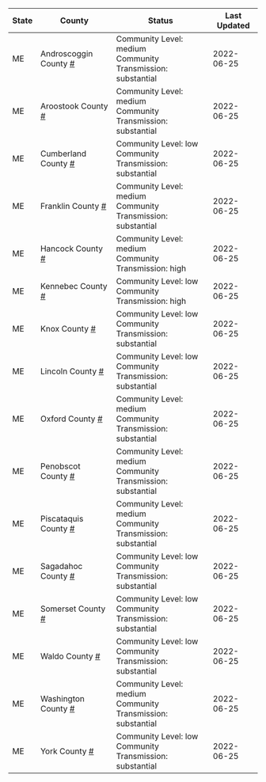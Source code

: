 State | County | Status | Last Updated
--- | --- | --- | --- 
ME | Androscoggin County <a href="#androscoggin_county">#</a> | <a name="androscoggin_county"></a>Community Level: medium<br/>Community Transmission: substantial | 2022-06-25
ME | Aroostook County <a href="#aroostook_county">#</a> | <a name="aroostook_county"></a>Community Level: medium<br/>Community Transmission: substantial | 2022-06-25
ME | Cumberland County <a href="#cumberland_county">#</a> | <a name="cumberland_county"></a>Community Level: low<br/>Community Transmission: substantial | 2022-06-25
ME | Franklin County <a href="#franklin_county">#</a> | <a name="franklin_county"></a>Community Level: medium<br/>Community Transmission: substantial | 2022-06-25
ME | Hancock County <a href="#hancock_county">#</a> | <a name="hancock_county"></a>Community Level: medium<br/>Community Transmission: high | 2022-06-25
ME | Kennebec County <a href="#kennebec_county">#</a> | <a name="kennebec_county"></a>Community Level: low<br/>Community Transmission: high | 2022-06-25
ME | Knox County <a href="#knox_county">#</a> | <a name="knox_county"></a>Community Level: low<br/>Community Transmission: substantial | 2022-06-25
ME | Lincoln County <a href="#lincoln_county">#</a> | <a name="lincoln_county"></a>Community Level: low<br/>Community Transmission: substantial | 2022-06-25
ME | Oxford County <a href="#oxford_county">#</a> | <a name="oxford_county"></a>Community Level: medium<br/>Community Transmission: substantial | 2022-06-25
ME | Penobscot County <a href="#penobscot_county">#</a> | <a name="penobscot_county"></a>Community Level: medium<br/>Community Transmission: substantial | 2022-06-25
ME | Piscataquis County <a href="#piscataquis_county">#</a> | <a name="piscataquis_county"></a>Community Level: medium<br/>Community Transmission: substantial | 2022-06-25
ME | Sagadahoc County <a href="#sagadahoc_county">#</a> | <a name="sagadahoc_county"></a>Community Level: low<br/>Community Transmission: substantial | 2022-06-25
ME | Somerset County <a href="#somerset_county">#</a> | <a name="somerset_county"></a>Community Level: low<br/>Community Transmission: substantial | 2022-06-25
ME | Waldo County <a href="#waldo_county">#</a> | <a name="waldo_county"></a>Community Level: low<br/>Community Transmission: substantial | 2022-06-25
ME | Washington County <a href="#washington_county">#</a> | <a name="washington_county"></a>Community Level: medium<br/>Community Transmission: substantial | 2022-06-25
ME | York County <a href="#york_county">#</a> | <a name="york_county"></a>Community Level: low<br/>Community Transmission: substantial | 2022-06-25
